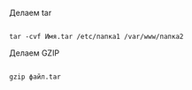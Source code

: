 ﻿Делаем tar

```

tar -cvf Имя.tar /etc/папка1 /var/www/папка2

```

Делаем GZIP

```

gzip файл.tar

```